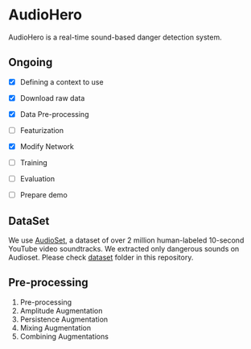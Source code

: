 # AudioHero
AudioHero is a real-time sound-based danger detection system.


## Ongoing
- [x] Defining a context to use
- [x] Download raw data
- [x] Data Pre-processing
- [ ] Featurization
- [x] Modify Network
- [ ] Training
- [ ] Evaluation
- [ ] Prepare demo


## DataSet
We use [AudioSet](https://research.google.com/audioset/), a dataset of over 2 million human-labeled 10-second YouTube video soundtracks. We extracted only dangerous sounds on Audioset. Please check [dataset](https://github.com/daehwa/AudioHero/tree/master/dataset) folder in this repository.


## Pre-processing
1. Pre-processing
2. Amplitude Augmentation
3. Persistence Augmentation
4. Mixing Augmentation
5. Combining Augmentations
